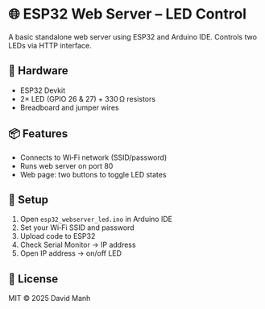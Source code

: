 # 🌐 ESP32 Web Server – LED Control

A basic standalone web server using ESP32 and Arduino IDE. Controls two LEDs via HTTP interface.

## 🔧 Hardware
- ESP32 Devkit
- 2× LED (GPIO 26 & 27) + 330 Ω resistors
- Breadboard and jumper wires

## 📦 Features
- Connects to Wi‑Fi network (SSID/password)
- Runs web server on port 80
- Web page: two buttons to toggle LED states

## 🚀 Setup
1. Open `esp32_webserver_led.ino` in Arduino IDE
2. Set your Wi‑Fi SSID and password
3. Upload code to ESP32
4. Check Serial Monitor → IP address
5. Open IP address → on/off LED

## 📄 License
MIT © 2025 David Manh
